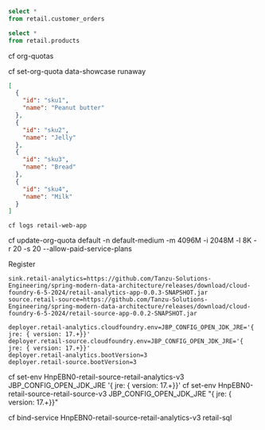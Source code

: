 


```sql
select * 
from retail.customer_orders
```



```sql
select * 
from retail.products
```

cf org-quotas

cf set-org-quota data-showcase runaway

```json
[
  {
    "id": "sku1",
    "name": "Peanut butter"
  },
  {
    "id": "sku2",
    "name": "Jelly"
  },
  {
    "id": "sku3",
    "name": "Bread"
  },
  {
    "id": "sku4",
    "name": "Milk"
  }
]
```

```shell
cf logs retail-web-app
```



cf update-org-quota default -n default-medium -m 4096M -i 2048M -l 8K -r 20 -s 20 --allow-paid-service-plans

Register


```properties
sink.retail-analytics=https://github.com/Tanzu-Solutions-Engineering/spring-modern-data-architecture/releases/download/cloud-foundry-6-5-2024/retail-analytics-app-0.0.3-SNAPSHOT.jar
source.retail-source=https://github.com/Tanzu-Solutions-Engineering/spring-modern-data-architecture/releases/download/cloud-foundry-6-5-2024/retail-source-app-0.0.2-SNAPSHOT.jar
```

```properties
deployer.retail-analytics.cloudfoundry.env=JBP_CONFIG_OPEN_JDK_JRE='{ jre: { version: 17.+}}'
deployer.retail-source.cloudfoundry.env=JBP_CONFIG_OPEN_JDK_JRE='{ jre: { version: 17.+}}'
deployer.retail-analytics.bootVersion=3
deployer.retail-source.bootVersion=3
```


cf set-env  HnpEBN0-retail-source-retail-analytics-v3 JBP_CONFIG_OPEN_JDK_JRE '{ jre: { version: 17.+}}'
cf set-env  HnpEBN0-retail-source-retail-source-v3 JBP_CONFIG_OPEN_JDK_JRE "{ jre: { version: 17.+}}"

cf bind-service HnpEBN0-retail-source-retail-analytics-v3  retail-sql